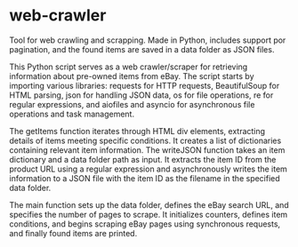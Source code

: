 # web-crawler
Tool for web crawling and scrapping. Made in Python, includes support por pagination, and the found items are saved in a data folder as JSON files.

This Python script serves as a web crawler/scraper for retrieving information about pre-owned items from eBay.
The script starts by importing various libraries: requests for HTTP requests, BeautifulSoup for HTML parsing, json for handling JSON data, os for file operations, re for regular expressions, and aiofiles and asyncio for asynchronous file operations and task management.

The getItems function iterates through HTML div elements, extracting details of items meeting specific conditions. It creates a list of dictionaries containing relevant item information.
The writeJSON function takes an item dictionary and a data folder path as input. It extracts the item ID from the product URL using a regular expression and asynchronously writes the item information to a JSON file with the item ID as the filename in the specified data folder.

The main function sets up the data folder, defines the eBay search URL, and specifies the number of pages to scrape. It initializes counters, defines item conditions, and begins scraping eBay pages using synchronous requests, and finally found items are printed.
